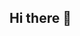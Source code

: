 ## Hi there 👋

<!--
**Seraf11/Seraf11** is a ✨ _special_ ✨ repository because its `README.md` (this file) appears on your GitHub profile.

Here are some ideas to get you started:

- 🔭 I’m currently working on a project that I was given at work 
- 🌱 I’m currently learning Java, JS
- 👯 I’m looking to collaborate on web development
- 🤔 I'm looking for help with everything I don't know
- 💬 Ask me anything (but that doesn't mean I can answer)


